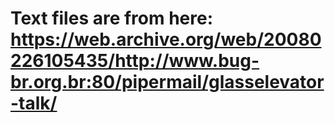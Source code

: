 # Text files are from here: https://web.archive.org/web/20080226105435/http://www.bug-br.org.br:80/pipermail/glasselevator-talk/
